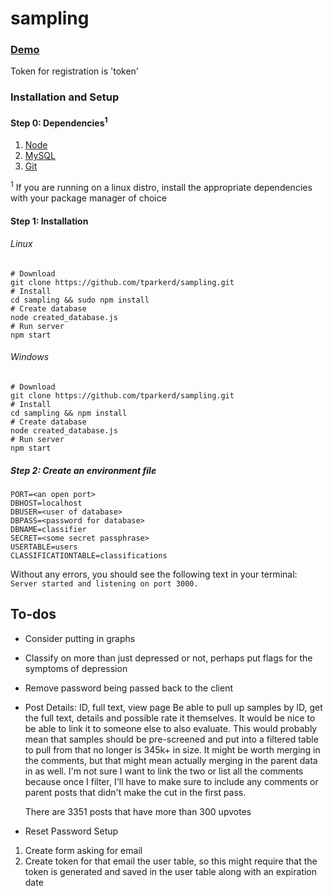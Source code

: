 # sampling
### [Demo](http://cop4935group19.ddns.net/)
Token for registration is 'token'

### Installation and Setup
#### Step 0: Dependencies<sup>1</sup>
1. [Node](https://nodejs.org/en/)
2. [MySQL](https://dev.mysql.com/downloads/installer/)
3. [Git](https://git-scm.com/)

<sup>1</sup> If you are running on a linux distro, install the appropriate dependencies with your package manager of choice

#### Step 1: Installation
###### Linux
```
# Download
git clone https://github.com/tparkerd/sampling.git
# Install
cd sampling && sudo npm install
# Create database
node created_database.js
# Run server
npm start
```

###### Windows
```
# Download
git clone https://github.com/tparkerd/sampling.git
# Install
cd sampling && npm install
# Create database
node created_database.js
# Run server
npm start
```

##### Step 2: Create an environment file
```
PORT=<an open port>
DBHOST=localhost
DBUSER=<user of database>
DBPASS=<password for database>
DBNAME=classifier
SECRET=<some secret passphrase>
USERTABLE=users
CLASSIFICATIONTABLE=classifications
```

Without any errors, you should see the following text in your terminal:
`Server started and listening on port 3000.`

## To-dos
- Consider putting in graphs
- Classify on more than just depressed or not, perhaps put flags for the symptoms of depression
- Remove password being passed back to the client
- Post Details: ID, full text, view page
  Be able to pull up samples by ID, get the full text, details and possible rate it themselves.
  It would be nice to be able to link it to someone else to also evaluate.
  This would probably mean that samples should be pre-screened and put into a filtered table to pull from
  that no longer is 345k+ in size. It might be worth merging in the comments, but that might mean actually
  merging in the parent data in as well. I'm not sure I want to link the two or list all the comments because
  once I filter, I'll have to make sure to include any comments or parent posts that didn't make the cut in
  the first pass.

  There are 3351 posts that have more than 300 upvotes


- Reset Password Setup
1. Create form asking for email
2. Create token for that email the user table, so this might require that the token is generated and saved in the user table along with an expiration date
